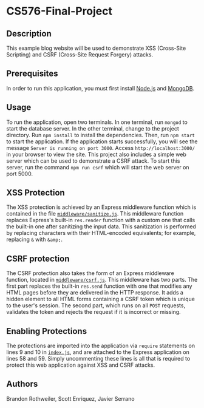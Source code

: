 # CS576-Final-Project

## Description
This example blog website will be used to demonstrate XSS (Cross-Site Scripting) and CSRF (Cross-Site Request Forgery) attacks.

## Prerequisites
In order to run this application, you must first install [Node.js](https://nodejs.org/en/) and [MongoDB](https://www.mongodb.com/).

## Usage
To run the application, open two terminals. In one terminal, run `mongod` to start the database server. In the other terminal, change to the project directory. Run `npm install` to install the dependencies. Then, run `npm start` to start the application. If the application starts successfully, you will see the message `Server is running on port 3000`. Access `http://localhost:3000/` in your browser to view the site.
This project also includes a simple web server which can be used to demonstrate a CSRF attack. To start this server, run the command `npm run csrf` which will start the web server on port 5000.

## XSS Protection
The XSS protection is achieved by an Express middleware function which is contained in the file [`middleware/sanitize.js`](middleware/sanitize.js). This middleware function replaces Express's built-in `res.render` function with a custom one that calls the built-in one after sanitizing the input data. This sanitization is performed by replacing characters with their HTML-encoded equivalents; for example, replacing `&` with `&amp;`.

## CSRF protection
The CSRF protection also takes the form of an Express middleware function, located in [`middleware/csrf.js`](middleware.csrf.js). This middleware has two parts. The first part replaces the built-in `res.send` function with one that modifies any HTML pages before they are delivered in the HTTP response. It adds a hidden element to all HTML forms containing a CSRF token which is unique to the user's session. The second part, which runs on all `POST` requests, validates the token and rejects the request if it is incorrect or missing.

## Enabling Protections
The protections are imported into the application via `require` statements on lines 9 and 10 in [`index.js`](index.js), and are attached to the Express application on lines 58 and 59. Simply uncommenting these lines is all that is required to protect this web application against XSS and CSRF attacks.

## Authors
Brandon Rothweiler, Scott Enriquez, Javier Serrano